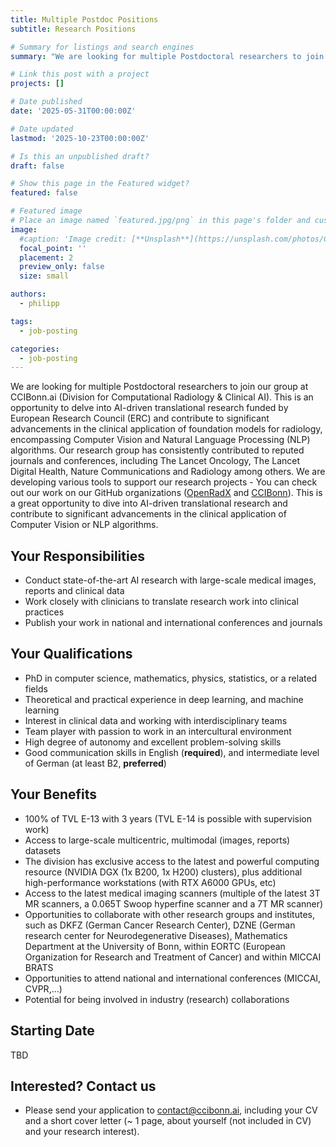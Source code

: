 ```yaml
---
title: Multiple Postdoc Positions
subtitle: Research Positions

# Summary for listings and search engines
summary: "We are looking for multiple Postdoctoral researchers to join our group at CCIBonn.ai (Division for Computational Radiology & Clinical AI). This is an opportunity to delve into AI-driven translational research and contribute to significant advancements in the clinical application of foundation models for radiology, encompassing Computer Vision and Natural Language Processing (NLP) algorithms."

# Link this post with a project
projects: []

# Date published
date: '2025-05-31T00:00:00Z'

# Date updated
lastmod: '2025-10-23T00:00:00Z'

# Is this an unpublished draft?
draft: false

# Show this page in the Featured widget?
featured: false

# Featured image
# Place an image named `featured.jpg/png` in this page's folder and customize its options here.
image:
  #caption: 'Image credit: [**Unsplash**](https://unsplash.com/photos/CpkOjOcXdUY)'
  focal_point: ''
  placement: 2
  preview_only: false
  size: small

authors:
  - philipp

tags:
  - job-posting

categories:
  - job-posting
---
```


We are looking for multiple Postdoctoral researchers to join our group at CCIBonn.ai (Division for Computational Radiology & Clinical AI). This is an opportunity to delve into AI-driven translational research funded by European Research Council (ERC) and contribute to significant advancements in the clinical application of foundation models for radiology, encompassing Computer Vision and Natural Language Processing (NLP) algorithms. Our research group has consistently contributed to reputed journals and conferences, including The Lancet Oncology, The Lancet Digital Health, Nature Communications and Radiology among others. We are developing various tools to support our research projects - You can check out our work on our GitHub organizations ([OpenRadX](https://github.com/openradx) and [CCIBonn](https://github.com/CCI-Bonn)). This is a great opportunity to dive into AI-driven translational research and contribute to significant advancements in the clinical application of Computer Vision or NLP algorithms. 

## Your Responsibilities

- Conduct state-of-the-art AI research with large-scale medical images, reports and clinical data 
- Work closely with clinicians to translate research work into clinical practices 
- Publish your work in national and international conferences and journals 

## Your Qualifications
 
- PhD in computer science, mathematics, physics, statistics, or a related fields 
- Theoretical and practical experience in deep learning, and machine learning
- Interest in clinical data and working with interdisciplinary teams 
- Team player with passion to work in an intercultural environment 
- High degree of autonomy and excellent problem-solving skills
- Good communication skills in English (**required**), and intermediate level of German (at least B2, **preferred**)

## Your Benefits

- 100% of TVL E-13 with 3 years (TVL E-14 is possible with supervision work)
- Access to large-scale multicentric, multimodal (images, reports) datasets 
- The division has exclusive access to the latest and powerful computing resource (NVIDIA DGX (1x B200, 1x H200) clusters), plus additional high-performance workstations (with RTX A6000 GPUs, etc)
- Access to the latest medical imaging scanners (multiple of the latest 3T MR scanners, a 0.065T Swoop hyperfine scanner and a 7T MR scanner) 
- Opportunities to collaborate with other research groups and institutes, such as DKFZ (German Cancer Research Center), DZNE (German research center for Neurodegenerative Diseases), Mathematics Department at the University of Bonn, within EORTC (European Organization for Research and Treatment of Cancer) and within MICCAI BRATS  
- Opportunities to attend national and international conferences (MICCAI, CVPR,...) 
- Potential for being involved in industry (research) collaborations 

## Starting Date

TBD

## Interested? Contact us

- Please send your application to contact@ccibonn.ai, including your CV and a short cover letter (~ 1 page, about yourself (not included in CV) and your research interest).
